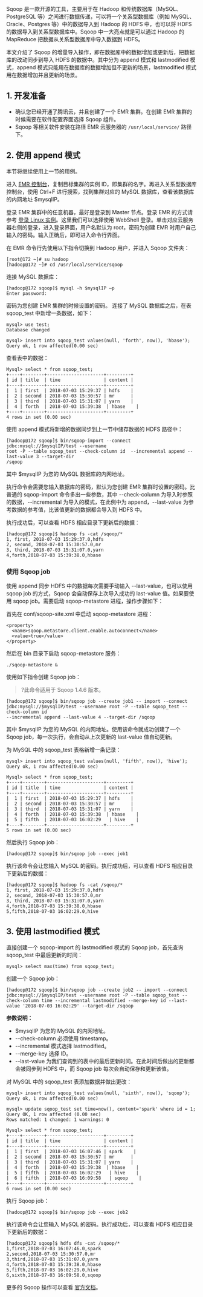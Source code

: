 Sqoop 是一款开源的工具，主要用于在 Hadoop 和传统数据库（MySQL、PostgreSQL 等）之间进行数据传递，可以将一个关系型数据库（例如 MySQL、Oracle、Postgres 等）中的数据导入到 Hadoop 的 HDFS 中，也可以将 HDFS 的数据导入到关系型数据库中。Sqoop 中一大亮点就是可以通过 Hadoop 的 MapReduce 把数据从关系型数据库中导入数据到 HDFS。

本文介绍了 Sqoop 的增量导入操作，即在数据库中的数据增加或更新后，把数据库的改动同步到导入 HDFS 的数据中。其中分为 append 模式和 lastmodified 模式，append 模式只能用在数据库的数据增加但不更新的场景，lastmodified 模式用在数据增加并且更新的场景。

## 1. 开发准备
- 确认您已经开通了腾讯云，并且创建了一个 EMR 集群。在创建 EMR 集群的时候需要在软件配置界面选择 Sqoop 组件。 
- Sqoop 等相关软件安装在路径 EMR 云服务器的 `/usr/local/service/` 路径下。

## 2. 使用 append 模式 
本节将继续使用上一节的用例。

进入 [EMR 控制台](https://console.cloud.tencent.com/emr)，复制目标集群的实例 ID，即集群的名字。再进入关系型数据库控制台，使用 Ctrl+F 进行搜索，找到集群对应的 MySQL 数据库，查看该数据库的内网地址 $mysqlIP。

登录 EMR 集群中的任意机器，最好是登录到 Master 节点。登录 EMR 的方式请参考 [登录 Linux 实例](https://cloud.tencent.com/document/product/213/5436)。这里我们可以选择使用 WebShell 登录。单击对应云服务器右侧的登录，进入登录界面，用户名默认为 root，密码为创建 EMR 时用户自己输入的密码。输入正确后，即可进入命令行界面。

在 EMR 命令行先使用以下指令切换到 Hadoop 用户，并进入 Sqoop 文件夹：
```
[root@172 ~]# su hadoop
[hadoop@172 ~]# cd /usr/local/service/sqoop
```
连接 MySQL 数据库：
```
[hadoop@172 sqoop]$ mysql -h $mysqlIP –p
Enter password:
```
密码为您创建 EMR 集群的时候设置的密码。
连接了 MySQL 数据库之后，在表 sqoop_test 中新增一条数据，如下：
```
mysql> use test;
Database changed

mysql> insert into sqoop_test values(null, 'forth', now(), 'hbase');
Query ok, 1 row affected(0.00 sec)
```
查看表中的数据：
```
Mysql> select * from sqoop_test;
+----+--------+---------------------+---------+
| id | title  | time                | content |
+----+--------+---------------------+---------+
|  1 | first  | 2018-07-03 15:29:37 | hdfs    |
|  2 | second | 2018-07-03 15:30:57 | mr      |
|  3 | third  | 2018-07-03 15:31:07 | yarn    |
|  4 | forth  | 2018-07-03 15:39:38  | hbase    |
+----+--------+---------------------+---------+
4 rows in set (0.00 sec)
```
使用 append 模式将新增的数据同步到上一节中储存数据的 HDFS 路径中：
```
[hadoop@172 sqoop]$ bin/sqoop-import --connect jdbc:mysql://$mysqlIP/test --username 
root -P --table sqoop_test --check-column id  --incremental append --last-value 3 --target-dir 
/sqoop
```
其中 $mysqlIP 为您的 MySQL 数据库的内网地址。

执行命令会需要您输入数据库的密码，默认为您创建 EMR 集群时设置的密码。比普通的 sqoop-import 命令多出一些参数，其中 --check-column 为导入时参照的数据，--incremental 为导入的模式，在此例中为 append，--last-value 为参考数据的参考值，比该值更新的数据都会导入到 HDFS 中。

执行成功后，可以查看 HDFS 相应目录下更新后的数据：
```
[hadoop@172 sqoop]$ hadoop fs -cat /sqoop/*
1, first, 2018-07-03 15:29:37.0,hdfs
2, second, 2018-07-03 15:30:57.0,mr
3, third, 2018-07-03 15:31:07.0,yarn
4,forth,2018-07-03 15:39:38.0,hbase
```

### 使用 Sqoop job
使用 append 同步 HDFS 中的数据每次需要手动输入 --last-value，也可以使用 sqoop job 的方式，Sqoop 会自动保存上次导入成功的 last-value 值。如果要使用 sqoop job。需要启动 sqoop-metastore 进程，操作步骤如下：

首先在 conf/sqoop-site.xml 中启动 sqoop-metastore 进程：
```
<property>
  <name>sqoop.metastore.client.enable.autoconnect</name>
  <value>true</value>
</property>
```
然后在 bin 目录下启动 sqoop-metastore 服务：
```
./sqoop-metastore &
```

使用如下指令创建 Sqoop job：
>?此命令适用于 Sqoop 1.4.6 版本。

```
[hadoop@172 sqoop]$ bin/sqoop job --create job1 -- import --connect
jdbc:mysql://$mysqlIP/test --username root -P --table sqoop_test --check-column id 
--incremental append --last-value 4 --target-dir /sqoop
```
其中 $mysqlIP 为您的 MySQL 的内网地址。使用该命令就成功创建了一个 Sqoop job，每一次执行，会自动从上次更新的 last-value 值自动更新。

为 MySQL 中的 sqoop_test 表格新增一条记录：
```
mysql> insert into sqoop_test values(null, 'fifth', now(), 'hive');
Query ok, 1 row affected(0.00 sec)

Mysql> select * from sqoop_test;
+----+--------+---------------------+---------+
| id | title  | time                | content |
+----+--------+---------------------+---------+
|  1 | first  | 2018-07-03 15:29:37 | hdfs    |
|  2 | second | 2018-07-03 15:30:57 | mr      |
|  3 | third  | 2018-07-03 15:31:07 | yarn    |
|  4 | forth  | 2018-07-03 15:39:38  | hbase    |
|  5 | fifth  | 2018-07-03 16:02:29   | hive    |
+----+--------+---------------------+---------+
5 rows in set (0.00 sec)
```
然后执行 Sqoop job：
```
[hadoop@172 sqoop]$ bin/sqoop job --exec job1
```
执行该命令会让您输入 MySQL 的密码。执行成功后，可以查看 HDFS 相应目录下更新后的数据：
```
[hadoop@172 sqoop]$ hadoop fs -cat /sqoop/*
1, first, 2018-07-03 15:29:37.0,hdfs
2, second, 2018-07-03 15:30:57.0,mr
3, third, 2018-07-03 15:31:07.0,yarn
4,forth,2018-07-03 15:39:38.0,hbase
5,fifth,2018-07-03 16:02:29.0,hive
```

## 3. 使用 lastmodified 模式
直接创建一个 sqoop-import 的 lastmodified 模式的 Sqoop job，首先查询 sqoop_test 中最后更新的时间：
```
mysql> select max(time) from sqoop_test;
```
创建一个 Sqoop job：
```
[hadoop@172 sqoop]$ bin/sqoop job --create job2 -- import --connect jdbc:mysql://$mysqlIP/test --username root -P --table sqoop_test --check-column time --incremental lastmodified --merge-key id --last-value '2018-07-03 16:02:29' --target-dir /sqoop
```
**参数说明：**
- $mysqlIP 为您的 MySQL 的内网地址。
- --check-column 必须使用 timestamp。
- --incremental 模式选择 lastmodified。
- --merge-key 选择 ID。
- --last-value 为我们查询到的表中的最后更新时间。在此时间后做出的更新都会被同步到 HDFS 中，而 Sqoop job 每次会自动保存和更新该值。

对 MySQL 中的 sqoop_test 表添加数据并做出更改：
```
mysql> insert into sqoop_test values(null, 'sixth', now(), 'sqoop');
Query ok, 1 row affected(0.00 sec)

mysql> update sqoop_test set time=now(), content='spark' where id = 1;
Query OK, 1 row affected (0.00 sec)
Rows matched: 1 changed: 1 warnings: 0

Mysql> select * from sqoop_test;
+----+--------+---------------------+---------+
| id | title  | time                | content |
+----+--------+---------------------+---------+
|  1 | first  | 2018-07-03 16:07:46 | spark    |
|  2 | second | 2018-07-03 15:30:57 | mr      |
|  3 | third  | 2018-07-03 15:31:07 | yarn    |
|  4 | forth  | 2018-07-03 15:39:38  | hbase    |
|  5 | fifth  | 2018-07-03 16:02:29   | hive    |
|  6 | fifth  | 2018-07-03 16:09:58   | sqoop    |
+----+--------+---------------------+---------+
6 rows in set (0.00 sec)
```
执行 Sqoop job：
```
[hadoop@172 sqoop]$ bin/sqoop job --exec job2
```
执行该命令会让您输入 MySQL 的密码。执行成功后，可以查看 HDFS 相应目录下更新后的数据：
```
[hadoop@172 sqoop]$ hdfs dfs -cat /sqoop/*
1,first,2018-07-03 16:07:46.0,spark
2,second,2018-07-03 15:30:57.0,mr
3,third,2018-07-03 15:31:07.0,yarn
4,forth,2018-07-03 15:39:38.0,hbase
5,fifth,2018-07-03 16:02:29.0,hive
6,sixth,2018-07-03 16:09:58.0,sqoop
```
更多的 Sqoop 操作可以查看 [官方文档](http://sqoop.apache.org/docs/1.4.6/SqoopUserGuide.html)。
